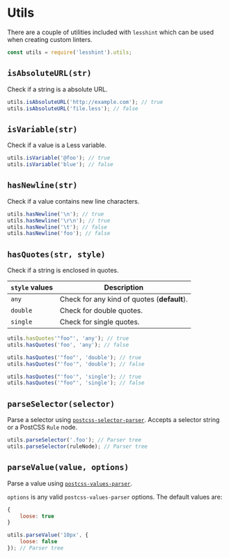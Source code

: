 # Utils

There are a couple of utilities included with `lesshint` which can be used when creating custom linters.

```js
const utils = require('lesshint').utils;
```

## `isAbsoluteURL(str)`
Check if a string is a absolute URL.

```js
utils.isAbsoluteURL('http://example.com'); // true
utils.isAbsoluteURL('file.less'); // false
```

## `isVariable(str)`
Check if a value is a Less variable.

```js
utils.isVariable('@foo'); // true
utils.isVariable('blue'); // false
```

## `hasNewline(str)`
Check if a value contains new line characters.

```js
utils.hasNewline('\n'); // true
utils.hasNewline('\r\n'); // true
utils.hasNewline('\t'); // false
utils.hasNewline('foo'); // false
```

## `hasQuotes(str, style)`
Check if a string is enclosed in quotes.

`style` values | Description
-------------- | -----------
`any`          | Check for any kind of quotes (**default**).
`double`       | Check for double quotes.
`single`       | Check for single quotes.

```js
utils.hasQuotes'"foo"', 'any'); // true
utils.hasQuotes('foo', 'any'); // false

utils.hasQuotes('"foo"', 'double'); // true
utils.hasQuotes("'foo'", 'double'); // false

utils.hasQuotes("'foo'", 'single'); // true
utils.hasQuotes('"foo"', 'single'); // false
```

## `parseSelector(selector)`
Parse a selector using [`postcss-selector-parser`](https://github.com/postcss/postcss-selector-parser). Accepts a selector string or a PostCSS `Rule` node.

```js
utils.parseSelector('.foo'); // Parser tree
utils.parseSelector(ruleNode); // Parser tree
```

## `parseValue(value, options)`
Parse a value using [`postcss-values-parser`](https://github.com/lesshint/postcss-values-parser).

`options` is any valid `postcss-values-parser` options. The default values are:

```js
{
    loose: true
}
```

```js
utils.parseValue('10px', {
    loose: false
}); // Parser tree
```
